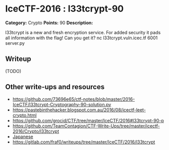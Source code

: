 # IceCTF-2016 : l33tcrypt-90

**Category:** Crypto
**Points:** 90
**Description:**

l33tcrypt is a new and fresh encryption service. For added security it pads all information with the flag! Can you get it? nc l33tcrypt.vuln.icec.tf 6001 server.py

## Writeup

(TODO)

## Other write-ups and resources

* https://github.com/73696e65/ctf-notes/blob/master/2016-IceCTF/l33tcrypt-Cryptography-90-solution.py
* https://pastebinthehacker.blogspot.com.au/2016/08/icectf-leet-crypto.html
* https://github.com/grocid/CTF/tree/master/IceCTF/2016#l33tcrypt-90-p
* https://github.com/TeamContagion/CTF-Write-Ups/tree/master/icectf-2016/Crypto/l33tcrypt
* [Japanese](https://ctftime.org/writeup/3818)
* https://gitlab.com/fraf0/writeups/tree/master/IceCTF/2016/l33tcrypt
